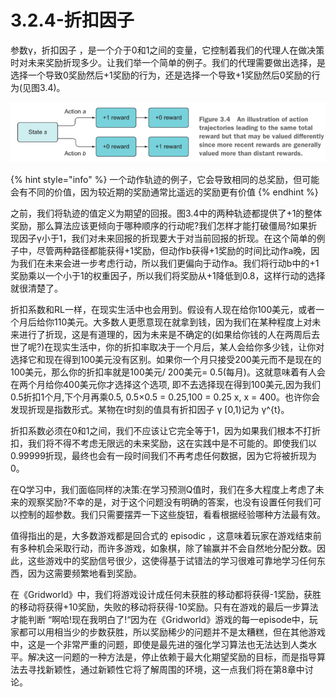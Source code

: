 # 3.2.4-折扣因子

参数γ，折扣因子 ，是一个介于0和1之间的变量，它控制着我们的代理人在做决策时对未来奖励折现多少。让我们举一个简单的例子。我们的代理需要做出选择，是选择一个导致0奖励然后+1奖励的行为，还是选择一个导致+1奖励然后0奖励的行为\(见图3.4\)。

![&#x56FE;3.4](../../.gitbook/assets/image%20%2885%29.png)

{% hint style="info" %}
一个动作轨迹的例子，它会导致相同的总奖励，但可能会有不同的价值，因为较近期的奖励通常比遥远的奖励更有价值
{% endhint %}

之前，我们将轨迹的值定义为期望的回报。图3.4中的两种轨迹都提供了+1的整体奖励，那么算法应该更倾向于哪种顺序的行动呢?我们怎样才能打破僵局?如果折现因子γ小于1，我们对未来回报的折现要大于对当前回报的折现。在这个简单的例子中，尽管两种路径都能获得+1奖励，但动作b获得+1奖励的时间比动作a晚，因为我们在未来会进一步考虑行动，所以我们更偏向于动作a。我们将行动b中的+1奖励乘以一个小于1的权重因子，所以我们将奖励从+1降低到0.8，这样行动的选择就很清楚了。

折扣系数和RL一样，在现实生活中也会用到。假设有人现在给你100美元，或者一个月后给你110美元。大多数人更愿意现在就拿到钱，因为我们在某种程度上对未来进行了折现，这是有道理的，因为未来是不确定的\(如果给你钱的人在两周后去世了呢?\)在现实生活中，你的折扣率取决于一个月后，某人会给你多少钱，让你对选择它和现在得到100美元没有区别。如果你一个月只接受200美元而不是现在的100美元，那么你的折扣率就是100美元/ 200美元= 0.5\(每月\)。这就意味着有人会在两个月给你400美元你才选择这个选项, 即不去选择现在得到100美元,因为我们0.5折扣1个月,下个月再乘0.5, 0.5×0.5 = 0.25,100 = 0.25 x, x = 400。也许你会发现折现是指数形式。某物在t时刻的值具有折扣因子 γ \[0,1\)记为 γ^{t}。

折扣系数必须在0和1之间，我们不应该让它完全等于1，因为如果我们根本不打折扣，我们将不得不考虑无限远的未来奖励，这在实践中是不可能的。即使我们以0.99999折现，最终也会有一段时间我们不再考虑任何数据，因为它将被折现为0。

在Q学习中，我们面临同样的决策:在学习预测Q值时，我们在多大程度上考虑了未来的观察奖励?不幸的是，对于这个问题没有明确的答案，也没有设置任何我们可以控制的超参数。我们只需要摆弄一下这些旋钮，看看根据经验哪种方法最有效。

值得指出的是，大多数游戏都是回合式的 episodic ，这意味着玩家在游戏结束前有多种机会采取行动，而许多游戏，如象棋，除了输赢并不会自然地分配分数。因此，这些游戏中的奖励信号很少，这使得基于试错法的学习很难可靠地学习任何东西，因为这需要频繁地看到奖励。

在《Gridworld》中，我们将游戏设计成任何未获胜的移动都将获得-1奖励，获胜的移动将获得+10奖励，失败的移动将获得-10奖励。只有在游戏的最后一步算法才能判断 “啊哈!现在我明白了!“因为在《Gridworld》游戏的每一episode中，玩家都可以用相当少的步数获胜，所以奖励稀少的问题并不是太糟糕，但在其他游戏中，这是一个非常严重的问题，即使是最先进的强化学习算法也无法达到人类水平。解决这一问题的一种方法是，停止依赖于最大化期望奖励的目标，而是指导算法去寻找新颖性，通过新颖性它将了解周围的环境，这一点我们将在第8章中讨论。









